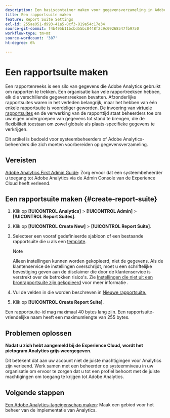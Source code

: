```yaml
---
description: Een basiscontainer maken voor gegevensverzameling in Adobe Analytics
title: Een rapportsuite maken
feature: Report Suite Settings
exl-id: 255ae051-d993-41a5-8cf3-819a54c17e34
source-git-commit: f4b495b11bcbd55bc8448f2c9c09268547fb9750
workflow-type: tm+mt
source-wordcount: '307'
ht-degree: 6%

---
```


# Een rapportsuite maken

Een rapportenreeks is een silo van gegevens die Adobe Analytics gebruikt om rapporten te trekken. Een organisatie kan vele rapportreeksen hebben, elk die verschillende gegevensreeksen bevatten. Afzonderlijke rapportsuites waren in het verleden belangrijk, maar het hebben van één enkele rapportsuite is voordeliger geworden. De invoering van [virtuele rapportsuites](https://experienceleague.adobe.com/docs/analytics/components/virtual-report-suites/vrs-about.html?lang=en#virtual-report-suites) en de verwerking van de rapporttijd staat beheerders toe om uw eigen ondergroepen van gegevens tot stand te brengen, die de flexibiliteit toestaan om zowel globale als plaats-specifieke gegevens te verkrijgen.

Dit artikel is bedoeld voor systeembeheerders of Adobe Analytics-beheerders die zich moeten voorbereiden op gegevensverzameling.

## Vereisten

[Adobe Analytics First Admin Guide](/help/admin/admin-console/first-admin-guide.md): Zorg ervoor dat een systeembeheerder u toegang tot Adobe Analytics via de Admin Console van de Experience Cloud heeft verleend.

## Een rapportsuite maken {#create-report-suite}

1. Klik op **[!UICONTROL Analytics]** > **[!UICONTROL Admin]** > **[!UICONTROL Report Suites]**.
1. Klik op **[!UICONTROL Create New]** > **[!UICONTROL Report Suite]**.
1. Selecteer een vooraf gedefinieerde sjabloon of een bestaande rapportsuite die u als een [template](../c-report-suite-templates/report-suite-templates.md).

   >[!NOTE]
   >
   >Alleen instellingen kunnen worden gekopieerd, niet de gegevens. Als de klantenservice de instellingen overschrijdt, moet u een schriftelijke bevestiging geven aan de disclaimer die door de klantenservice is verstrekt over de betrokken risico&#39;s. Zie [Instellingen die niet uit een bronrapportsuite zijn gekopieerd](/help/admin/c-manage-report-suites/c-new-report-suite/settings-not-copied-from-rs.md) voor meer informatie .

1. Vul de velden in die worden beschreven in [Nieuwe rapportsuite.](../c-new-report-suite/new-report-suite.md)
1. Klik op **[!UICONTROL Create Report Suite]**.

Een rapportsuite-id mag maximaal 40 bytes lang zijn. Een rapportsuite-vriendelijke naam heeft een maximumlengte van 255 bytes.

## Problemen oplossen

**Nadat u zich hebt aangemeld bij de Experience Cloud, wordt het pictogram Analytics grijs weergegeven.**

Dit betekent dat aan uw account niet de juiste machtigingen voor Analytics zijn verleend. Werk samen met een beheerder op systeemniveau in uw organisatie om ervoor te zorgen dat u tot een profiel behoort met de juiste machtigingen om toegang te krijgen tot Adobe Analytics.

## Volgende stappen

[Een Adobe Analytics-tageigenschap maken](/help/implement/launch/create-analytics-property.md): Maak een gebied voor het beheer van de implementatie van Analytics.
